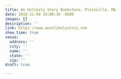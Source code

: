 ```yaml
---
title: An Unlikely Story Bookstore, Plainville, MA
date: 2018-11-09 19:00:30 -0500
images: []
description: ''
link: https://www.anunlikelystory.com
show_time: true
venue:
  address: ''
  city: ''
  name: ''
  state: ''
  zip: ''
draft: true

---
```

